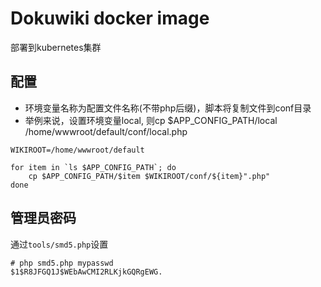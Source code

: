 # Dokuwiki docker image
部署到kubernetes集群

## 配置
- 环境变量名称为配置文件名称(不带php后缀)，脚本将复制文件到conf目录
- 举例来说，设置环境变量local, 则cp $APP_CONFIG_PATH/local /home/wwwroot/default/conf/local.php

```
WIKIROOT=/home/wwwroot/default

for item in `ls $APP_CONFIG_PATH`; do 
	cp $APP_CONFIG_PATH/$item $WIKIROOT/conf/${item}".php"
done
```

## 管理员密码
通过`tools/smd5.php`设置

```
# php smd5.php mypasswd
$1$R8JFGQ1J$WEbAwCMI2RLKjkGQRgEWG.
```
